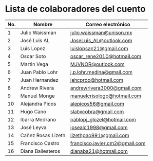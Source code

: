 # Lista de colaboradores del cuento

| No.  |  Nombre                  |  Correo electrónico                       |
|------|--------------------------|-------------------------------------------|
| 1    | Julio Waissman           | julio.waissman@unison.mx                  |
| 2    | José Luis AL             | JoseLuis_AL@outlook.com                   |
| 3    | Luis Lopez               | luislopsan21@gmail.com                    |
| 4    | Oscar Soto               | oscar_rene2010@hotmail.com                |
| 5    | Martin Vega              | MJVNOR@outlook.com                        |
| 6    |Juan Pablo Lohr           | j.p.lohr.medina@gmail.com                 |
| 7    |Juan Hernandez            | jahcproo@hotmail.com                      |
| 8    | Andrew Rivera            | andrewrivera3000@gmail.com                |
| 9    | Manuel Monge             | manuelcrisologo@hotmail.com               |
| 10   | Alejandra Picos          | alepicos56@gmail.com                      |
| 11   | Hugo Cano                | slabxcobra@gmail.com                      |
| 12   | Ibarra Medrano           | pablopj_glozel@hotmail.com                |
| 13   | José Leyva               | josealc1998@gmail.com                     |
| 14   | Cañez Rosas Lizeth       | lizethpao991@gmail.com                    |
| 15   | Francisco Castro         | francisco.javier.cm2@gmail.com            |
| 16   | Diana Ballesteros        | dianaba21@hotmail.com            
